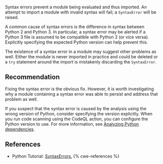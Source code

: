 Syntax errors prevent a module being evaluated and thus imported. An attempt to import a module with invalid syntax will fail; a `SyntaxError` will be raised.

A common cause of syntax errors is the difference in syntax between Python 2 and Python 3. In particular, a syntax error may be alerted if a Python 3 file is assumed to be compatible with Python 2 (or vice versa). Explicitly specifying the expected Python version can help prevent this.

The existence of a syntax error in a module may suggest other problems as well. Either the module is never imported in practice and could be deleted or a `try` statement around the import is mistakenly discarding the `SyntaxError`.


## Recommendation
Fixing the syntax error is the obvious fix. However, it is worth investigating why a module containing a syntax error was able to persist and address that problem as well.

If you suspect that the syntax error is caused by the analysis using the wrong version of Python, consider specifying the version explicitly. When you run code scanning using the CodeQL action, you can configure the Python version to use. For more information, see [Analyzing Python dependencies](https://docs.github.com/en/code-security/code-scanning/automatically-scanning-your-code-for-vulnerabilities-and-errors/configuring-code-scanning#analyzing-python-dependencies).


## References
* Python Tutorial: [SyntaxErrors.](http://docs.python.org/tutorial/errors.html#syntax-errors)
{% cwe-references %}
